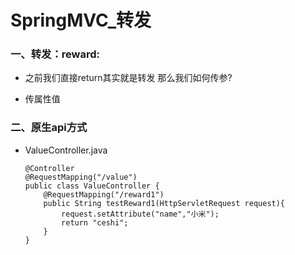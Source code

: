 # SpringMVC_转发

### 一、转发：reward:

* 之前我们直接return其实就是转发 那么我们如何传参?

* 传属性值

### 二、原生api方式

* ValueController.java

      @Controller
      @RequestMapping("/value")
      public class ValueController {
          @RequestMapping("/reward1")
          public String testReward1(HttpServletRequest request){
              request.setAttribute("name","小米");
              return "ceshi";
          }
      }




































    
    
